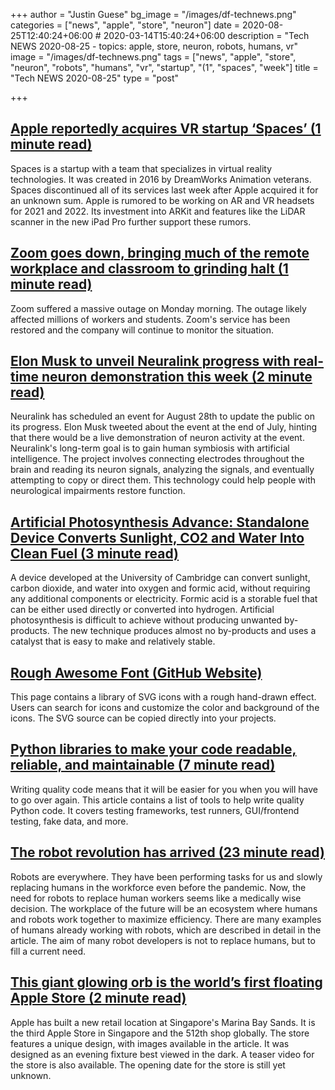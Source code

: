 +++
author = "Justin Guese"
bg_image = "/images/df-technews.png"
categories = ["news", "apple", "store", "neuron"]
date = 2020-08-25T12:40:24+06:00 # 2020-03-14T15:40:24+06:00
description = "Tech NEWS 2020-08-25 - topics: apple, store, neuron, robots, humans, vr"
image = "/images/df-technews.png"
tags = ["news", "apple", "store", "neuron", "robots", "humans", "vr", "startup", "(1", "spaces", "week"]
title = "Tech NEWS 2020-08-25"
type = "post"

+++

## [Apple reportedly acquires VR startup ‘Spaces’ (1 minute read)](https://9to5mac.com/2020/08/24/apple-reportedly-acquires-vr-startup-spaces//1/010001742516804c-55882562-51ca-409a-94ba-5cb07c0ea4e7-000000/_MWlaEFFRN7j-lii3miu1qWM6T6RwutqgBvPygpw-tQ=155)

Spaces is a startup with a team that specializes in virtual reality technologies. It was created in 2016 by DreamWorks Animation veterans. Spaces discontinued all of its services last week after Apple acquired it for an unknown sum. Apple is rumored to be working on AR and VR headsets for 2021 and 2022. Its investment into ARKit and features like the LiDAR scanner in the new iPad Pro further support these rumors.

## [Zoom goes down, bringing much of the remote workplace and classroom to grinding halt (1 minute read)](https://www.nbcnews.com/news/us-news/zoom-goes-down-bringing-much-remote-workplace-classroom-grinding-halt-n1237852/1/010001742516804c-55882562-51ca-409a-94ba-5cb07c0ea4e7-000000/TGL7DIKb4-mSEibci5oCBy8p1_1yWF19hc1QGigaSOA=155)

Zoom suffered a massive outage on Monday morning. The outage likely affected millions of workers and students. Zoom's service has been restored and the company will continue to monitor the situation.

## [Elon Musk to unveil Neuralink progress with real-time neuron demonstration this week (2 minute read)](https://www.teslarati.com/elon-musk-neuralink-neuron-demonstration-event//1/010001742516804c-55882562-51ca-409a-94ba-5cb07c0ea4e7-000000/gek_2wIy417i652jL2_uszI_rpYAZiXeDaUIiVN1kMw=155)

Neuralink has scheduled an event for August 28th to update the public on its progress. Elon Musk tweeted about the event at the end of July, hinting that there would be a live demonstration of neuron activity at the event. Neuralink's long-term goal is to gain human symbiosis with artificial intelligence. The project involves connecting electrodes throughout the brain and reading its neuron signals, analyzing the signals, and eventually attempting to copy or direct them. This technology could help people with neurological impairments restore function.

## [Artificial Photosynthesis Advance: Standalone Device Converts Sunlight, CO2 and Water Into Clean Fuel (3 minute read)](https://scitechdaily.com/artificial-photosynthesis-advance-standalone-device-converts-sunlight-co2-and-water-into-clean-fuel//1/010001742516804c-55882562-51ca-409a-94ba-5cb07c0ea4e7-000000/PPmjHnt8LmjJhOGmXYrojmaHlJTsV_rMZZlVwbZ86MU=155)

A device developed at the University of Cambridge can convert sunlight, carbon dioxide, and water into oxygen and formic acid, without requiring any additional components or electricity. Formic acid is a storable fuel that can be either used directly or converted into hydrogen. Artificial photosynthesis is difficult to achieve without producing unwanted by-products. The new technique produces almost no by-products and uses a catalyst that is easy to make and relatively stable.

## [Rough Awesome Font (GitHub Website)](https://djamshed.github.io/rough-awesome-font/dist//1/010001742516804c-55882562-51ca-409a-94ba-5cb07c0ea4e7-000000/tbYpSm4DJWJGrp_QEUYkbP4cfrFTSnUMVdrO8nECg2E=155)

This page contains a library of SVG icons with a rough hand-drawn effect. Users can search for icons and customize the color and background of the icons. The SVG source can be copied directly into your projects.

## [Python libraries to make your code readable, reliable, and maintainable (7 minute read)](https://isaak.dev/2020/08/python-libraries-to-make-your-code-readable-and-maintainable/1/010001742516804c-55882562-51ca-409a-94ba-5cb07c0ea4e7-000000/bgfko68kdEdNtUOiCFS7cJA3BtY8Caz8bHWI9JuBHlU=155)

Writing quality code means that it will be easier for you when you will have to go over again. This article contains a list of tools to help write quality Python code. It covers testing frameworks, test runners, GUI/frontend testing, fake data, and more.

## [The robot revolution has arrived (23 minute read)](https://www.nationalgeographic.com/magazine/2020/09/the-robot-revolution-has-arrived-feature//1/010001742516804c-55882562-51ca-409a-94ba-5cb07c0ea4e7-000000/GX7A9yVMqQJ3ZpT6dvL1Vfcnk2o_wFsC1rwa4kYvL2U=155)

Robots are everywhere. They have been performing tasks for us and slowly replacing humans in the workforce even before the pandemic. Now, the need for robots to replace human workers seems like a medically wise decision. The workplace of the future will be an ecosystem where humans and robots work together to maximize efficiency. There are many examples of humans already working with robots, which are described in detail in the article. The aim of many robot developers is not to replace humans, but to fill a current need.

## [This giant glowing orb is the world’s first floating Apple Store (2 minute read)](https://www.theverge.com/2020/8/24/21399749/apple-store-retail-singapore-floating-design-marina-bay-sands/1/010001742516804c-55882562-51ca-409a-94ba-5cb07c0ea4e7-000000/uicA1SFUPlcZ3SI-AaI83-36Wj_aHzHbh2dJQW4zM-s=155)

Apple has built a new retail location at Singapore's Marina Bay Sands. It is the third Apple Store in Singapore and the 512th shop globally. The store features a unique design, with images available in the article. It was designed as an evening fixture best viewed in the dark. A teaser video for the store is also available. The opening date for the store is still yet unknown.

